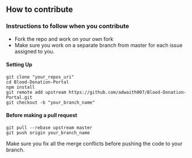## How to contribute

### Instructions to follow when you contribute

 - Fork the repo and work on your own fork
 - Make sure you work on a separate branch from master for each issue assigned to you.
 
 #### Setting Up
 
    git clone "your_repos_uri"
    cd Blood-Donation-Portal
    npm install
    git remote add upstream https://github.com/adwaith007/Blood-Donation-Portal.git
    git checkout -b "your_branch_name"

#### Before making a pull request

    git pull --rebase upstream master
    git push origin your_branch_name
   
   Make sure you fix all the merge conflicts before pushing the code to your branch.


